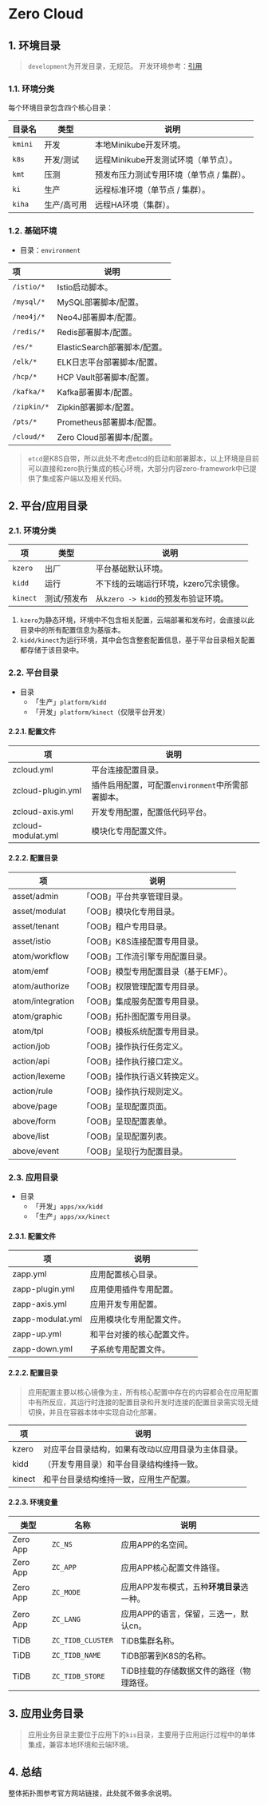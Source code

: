 # Zero Cloud

## 1. 环境目录

> `development`为开发目录，无规范。
> 开发环境参考：[引用](LINKS.md)

### 1.1. 环境分类

每个环境目录包含四个核心目录：

| 目录名     | 类型     | 说明              |
|---------|--------|-----------------|
| `kmini` | 开发     | 本地Minikube开发环境。 |
| `k8s`   | 开发/测试  |远程Minikube开发测试环境（单节点）。|
| `kmt`| 压测| 预发布压力测试专用环境（单节点 / 集群）。|
| `ki`    | 生产     |远程标准环境（单节点 / 集群）。|
| `kiha`  | 生产/高可用 |远程HA环境（集群）。|

### 1.2. 基础环境

* 目录：`environment`

| 项          | 说明                    |
|:-----------|-----------------------|
| `/istio/*` | Istio启动脚本。            |
| `/mysql/*` | MySQL部署脚本/配置。         |
| `/neo4j/*` | Neo4J部署脚本/配置。         |
| `/redis/*` | Redis部署脚本/配置。         |
|`/es/*`| ElasticSearch部署脚本/配置。 |
|`/elk/*`| ELK日志平台部署脚本/配置。|
|`/hcp/*`| HCP Vault部署脚本/配置。|
|`/kafka/*`| Kafka部署脚本/配置。|
|`/zipkin/*`| Zipkin部署脚本/配置。|
|`/pts/*`|Prometheus部署脚本/配置。|
|`/cloud/*`| Zero Cloud部署脚本/配置。|

> `etcd`是K8S自带，所以此处不考虑etcd的启动和部署脚本，以上环境是目前可以直接和zero执行集成的核心环境，大部分内容zero-framework中已提供了集成客户端以及相关代码。

## 2. 平台/应用目录

### 2.1. 环境分类

| 项        | 类型  | 说明                        |
|----------|-----|---------------------------|
| `kzero`  | 出厂  | 平台基础默认环境。                 |
| `kidd`   | 运行 | 不下线的云端运行环境，kzero冗余镜像。     |
| `kinect` | 测试/预发布 | 从`kzero -> kidd`的预发布验证环境。 |

1. `kzero`为静态环境，环境中不包含相关配置，云端部署和发布时，会直接以此目录中的所有配置信息为基版本。
2. `kidd/kinect`为运行环境，其中会包含整套配置信息，基于平台目录相关配置都存储于该目录中。

### 2.2. 平台目录

* 目录
    * 「生产」`platform/kidd`
    * 「开发」`platform/kinect`（仅限平台开发）

#### 2.2.1. 配置文件

|项|说明|
|---|---|
|zcloud.yml|平台连接配置目录。|
|zcloud-plugin.yml|插件启用配置，可配置`environment`中所需部署脚本。|
|zcloud-axis.yml|开发专用配置，配置低代码平台。|
|zcloud-modulat.yml|模块化专用配置文件。|

#### 2.2.2. 配置目录

|项|说明|
|---|---|
|asset/admin|「OOB」平台共享管理目录。|
|asset/modulat|「OOB」模块化专用目录。|
|asset/tenant|「OOB」租户专用目录。|
|asset/istio|「OOB」K8S连接配置专用目录。|
|atom/workflow|「OOB」工作流引擎专用配置目录。|
|atom/emf|「OOB」模型专用配置目录（基于EMF）。|
|atom/authorize|「OOB」权限管理配置专用目录。|
|atom/integration|「OOB」集成服务配置专用目录。|
|atom/graphic|「OOB」拓扑图配置专用目录。|
|atom/tpl|「OOB」模板系统配置专用目录。|
|action/job|「OOB」操作执行任务定义。|
|action/api|「OOB」操作执行接口定义。|
|action/lexeme|「OOB」操作执行语义转换定义。|
|action/rule|「OOB」操作执行规则定义。|
|above/page|「OOB」呈现配置页面。|
|above/form|「OOB」呈现配置表单。|
|above/list|「OOB」呈现配置列表。|
|above/event|「OOB」呈现行为配置目录。|

### 2.3. 应用目录

* 目录
    * 「开发」`apps/xx/kidd`
    * 「生产」`apps/xx/kinect`

#### 2.3.1. 配置文件

|项|说明|
|---|---|
|zapp.yml|应用配置核心目录。|
|zapp-plugin.yml|应用使用插件专用配置。|
|zapp-axis.yml|应用开发专用配置。|
|zapp-modulat.yml|应用模块化专用配置文件。|
|zapp-up.yml|和平台对接的核心配置文件。|
|zapp-down.yml|子系统专用配置文件。|

#### 2.2.2. 配置目录

> 应用配置主要以核心镜像为主，所有核心配置中存在的内容都会在应用配置中有所反应，其运行时连接的配置目录和开发时连接的配置目录需实现无缝切换，并且在容器本体中实现自动化部署。

| 项      |说明|
|--------|---|
| kzero  |对应平台目录结构，如果有改动以应用目录为主体目录。|
| kidd   |（开发专用目录）和平台目录结构维持一致。|
| kinect |和平台目录结构维持一致，应用生产配置。|

#### 2.2.3. 环境变量

| 类型       | 名称                | 说明                     |
|----------|-------------------|------------------------|
| Zero App | `ZC_NS`           | 应用APP的名空间。             |
| Zero App | `ZC_APP`          | 应用APP核心配置文件路径。         |
| Zero App | `ZC_MODE`         | 应用APP发布模式，五种**环境目录**选一种。       |
| Zero App | `ZC_LANG`         | 应用APP的语言，保留，三选一，默认cn。|
| TiDB     | `ZC_TIDB_CLUSTER` | TiDB集群名称。              |
| TiDB     | `ZC_TIDB_NAME`    | TiDB部署到K8S的名称。         |
| TiDB     | `ZC_TIDB_STORE`   | TiDB挂载的存储数据文件的路径（物理路径。 |

## 3. 应用业务目录

> 应用业务目录主要位于应用下的`kis`目录，主要用于应用运行过程中的单体集成，兼容本地环境和云端环境。

## 4. 总结

整体拓扑图参考官方网站链接，此处就不做多余说明。